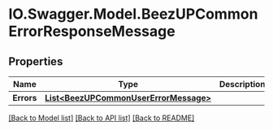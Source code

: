 # IO.Swagger.Model.BeezUPCommonErrorResponseMessage
## Properties

Name | Type | Description | Notes
------------ | ------------- | ------------- | -------------
**Errors** | [**List&lt;BeezUPCommonUserErrorMessage&gt;**](BeezUPCommonUserErrorMessage.md) |  | 

[[Back to Model list]](../README.md#documentation-for-models) [[Back to API list]](../README.md#documentation-for-api-endpoints) [[Back to README]](../README.md)

